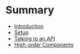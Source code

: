 # Summary

* [Introduction](README.md)
* [Setup](01-SETUP.md)
* [Talking to an API](02-TALKING-TO-AN-API.md)
* [High-order Components](03-HIGH-ORDER-COMPONENTS.md)
